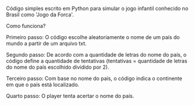 
Código simples escrito em Python para simular o jogo infantil conhecido no Brasil como 'Jogo da Forca'.

Como funciona?

Primeiro passo:
O código escolhe aleatoriamente o nome de um país do mundo a partir de um arquivo txt.

Segundo passo:
De acordo com a quantidade de letras do nome do país, o código define a quantidade de tentativas (tentativas = quantidade de letras do nome do país escolhido dividido por 2).

Terceiro passo:
Com base no nome do país, o código indica o continente em que o país está localizado.

Quarto passo:
O player tenta acertar o nome do país.
